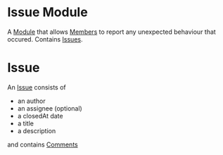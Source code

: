 # Issue Module

A [Module](MODULE.md) that allows [Members](../MEMBER.md) to report any unexpected
behaviour that occured. Contains [Issues](#issue).

# Issue

An [Issue](#issue) consists of

- an author
- an assignee (optional)
- a closedAt date
- a title
- a description

and contains [Comments](../COMMENT.md)
